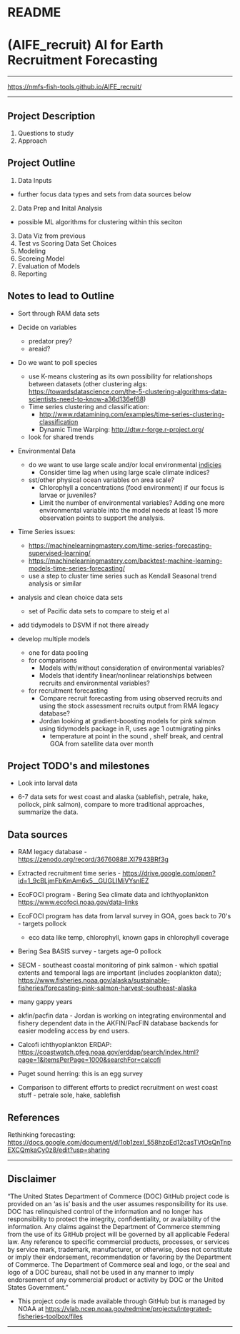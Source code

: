 # README

# (AIFE_recruit) AI for Earth Recruitment Forecasting

**************

https://nmfs-fish-tools.github.io/AIFE_recruit/

**************

## Project Description
1. Questions to study
2.  Approach

## Project Outline

1.  Data Inputs
- further focus data types and sets from data sources below
2.  Data Prep and Inital Analysis
- possible ML algorithms for clustering within this seciton
3. Data Viz from previous
4.  Test vs Scoring Data Set Choices
5.  Modeling
6.  Scoreing Model
7. Evaluation of Models
8. Reporting



## Notes to lead to Outline
- Sort through RAM data sets
- Decide on variables
    - predator prey?
    - areaid?
- Do we want to poll species
  -  use K-means clustering as its own possibility for relationshops between datasets
  (other clustering algs: https://towardsdatascience.com/the-5-clustering-algorithms-data-scientists-need-to-know-a36d136ef68)
  - Time series clustering and classification:
    - http://www.rdatamining.com/examples/time-series-clustering-classification
    - Dynamic Time Warping: http://dtw.r-forge.r-project.org/
  - look for shared trends
- Environmental Data
  - do we want to use large scale and/or local environmental [indicies](https://psl.noaa.gov/data/climateindices/list/)
    - Consider time lag when using large scale climate indices?
  - sst/other physical ocean variables on area scale?
    - Chlorophyll a concentrations (food environment) if our focus is larvae or juveniles? 
    - Limit the number of environmental variables? Adding one more environmental variable into the model needs at least 15 more observation points to support the analysis.
- Time Series issues:
  - https://machinelearningmastery.com/time-series-forecasting-supervised-learning/
  - https://machinelearningmastery.com/backtest-machine-learning-models-time-series-forecasting/
  - use a step to cluster time series such as Kendall Seasonal trend analysis or similar

- analysis and clean choice data sets
    - set of Pacific data sets to compare to steig et al
- add tidymodels to DSVM if not there already
- develop multiple models
    - one for data pooling
    - for comparisons
      - Models with/without consideration of environmental variables?
      - Models that identify linear/nonlinear relationships between recruits and environmental variables?
    - for recruitment forecasting
      - Compare recruit forecasting from using observed recruits and using the stock assessment recruits output from RMA legacy database?
      - Jordan looking at gradient-boosting models for pink salmon using tidymodels package in R, uses age 1 outmigrating pinks
        - temperature at point in the sound , shelf break, and central GOA from satellite data over month


## Project TODO's and milestones

- Look into larval data

- 6-7 data sets for west coast and alaska (sablefish, petrale, hake, pollock, pink salmon), compare to more traditional approaches, summarize the data.

## Data sources

- RAM legacy database - https://zenodo.org/record/3676088#.Xl7943BRf3g

- Extracted recruitment time series - https://drive.google.com/open?id=1_9cBLjmFbKmAm6x5__GUGLIMiVYsnlEZ

- EcoFOCI program - Bering Sea climate data and ichthyoplankton https://www.ecofoci.noaa.gov/data-links

- EcoFOCI program has data from larval survey in GOA, goes back to 70's - targets pollock
    - eco data like temp, chlorophyll, known gaps in chlorophyll coverage
    
- Bering Sea BASIS survey - targets age-0 pollock

- SECM - southeast coastal monitoring of pink salmon - which spatial extents and temporal lags are important (includes zooplankton data); https://www.fisheries.noaa.gov/alaska/sustainable-fisheries/forecasting-pink-salmon-harvest-southeast-alaska

- many gappy years 

- akfin/pacfin data - Jordan is working on integrating environmental and fishery dependent data in the AKFIN/PacFIN database backends for easier modeling access by end users.

- Calcofi ichthyoplankton ERDAP: https://coastwatch.pfeg.noaa.gov/erddap/search/index.html?page=1&itemsPerPage=1000&searchFor=calcofi

- Puget sound herring: this is an egg survey

- Comparison to different efforts to predict recruitment on west coast stuff - petrale sole, hake, sablefish

## References

Rethinking forecasting: https://docs.google.com/document/d/1ob1zexI_558hzpEd12casTVtOsQnTnpEXCQmkaCy0z8/edit?usp=sharing



**************



## Disclaimer

“The United States Department of Commerce (DOC) GitHub project code is provided on an ‘as is’ basis and the user assumes responsibility for its use. DOC has relinquished control of the information and no longer has responsibility to protect the integrity, confidentiality, or availability of the information. Any claims against the Department of Commerce stemming from the use of its GitHub project will be governed by all applicable Federal law. Any reference to specific commercial products, processes, or services by service mark, trademark, manufacturer, or otherwise, does not constitute or imply their endorsement, recommendation or favoring by the Department of Commerce. The Department of Commerce seal and logo, or the seal and logo of a DOC bureau, shall not be used in any manner to imply endorsement of any commercial product or activity by DOC or the United States Government.”

- This project code is made available through GitHub but is managed by NOAA at
 https://vlab.ncep.noaa.gov/redmine/projects/integrated-fisheries-toolbox/files

***** *******

